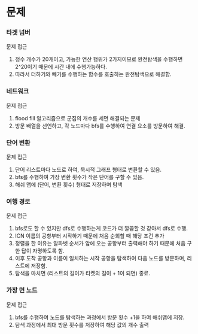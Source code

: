 # 문제
### 타겟 넘버

문제 접근

1. 정수 개수가 20개이고, 가능한 연산 행위가 2가지이므로 완전탐색을 수행하면 2^20이기 때문에 시간 내에 수행가능하다.
2. 따라서 더하기와 빼기를 수행하는 함수를 호출하는 완전탐색으로 해결함.

### 네트워크

문제 접근

1. flood fill 알고리즘으로 군집의 개수를 세면 해결되는 문제
2. 방문 배열을 선언하고, 각 노드마다 bfs를 수행하여 연결 요소를 방문하여 해결.

### 단어 변환

문제 접근

1. 단어 리스트마다 노드로 하여, 묵시적 그래프 형태로 변환할 수 있음.
2. bfs를 수행하여 가장 변환 횟수가 작은 단어를 구할 수 있음.
3. 해쉬 맵에 (단어, 변환 횟수) 형태로 저장하며 탐색

### 여행 경로

문제 접근

1. bfs로도 할 수 있지만 dfs로 수행하는게 코드가 더 깔끔할 것 같아서 dfs로 수행.
2. ICN 이름의 공항부터 시작하기 때문에 처음 순회할 때 해당 조건 추가
3. 정렬을 한 이유는 알파벳 순서가 앞에 오는 공항부터 출력해야 하기 때문에 처음 구한 답이 자명하도록 함.
4. 이후 도착 공항과 이름이 일치하는 시작 공항을 탐색하여 다음 노드를 방문하며, 리스트에 저장함.
5. 탐색을 마치면 (리스트의 길이가 티켓의 길이 + 1이 되면) 종료.

### 가장 먼 노드

문제 접근

1. bfs를 수행하여 노드를 탐색하는 과정에서 방문 횟수 +1을 하여 해쉬맵에 저장.
2. 탐색 과정에서 최대 방문 횟수를 저장하여 해당 값의 개수 출력

